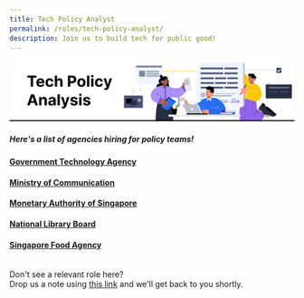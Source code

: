 ```yaml
---
title: Tech Policy Analyst
permalink: /roles/tech-policy-analyst/
description: Join us to build tech for public good!
---
```

![](/images/Tech%20policy%20analyst.png)

##### Here's a list of agencies hiring for policy teams! 

#### [Government Technology Agency](https://sggovterp.wd102.myworkdayjobs.com/PublicServiceCareers?Agency=27bc56da9e6a01dcff9491800407da09&Job_Family_Group=27bc56da9e6a01598012e66f50087e59)
#### [Ministry of Communication](https://www.careers.hrp.gov.sg/sap/bc/ui5_ui5/sap/ZGERCFA004/index.html#/JobDescription/12912064/005056a3-53e2-1edd-9bde-dcf4d960e526)
#### [Monetary Authority of Singapore](https://www.mas.gov.sg/careers)
#### [National Library Board](https://sggovterp.wd102.myworkdayjobs.com/en-US/PublicServiceCareers?Agency=27bc56da9e6a012ad85768800407b009&Job_Family_Group=27bc56da9e6a01598012e66f50087e59)
#### [Singapore Food Agency](https://www.sfa.gov.sg/careers)

<br> Don't see a relevant role here? <br> Drop us a note using [this link](https://go.gov.sg/techforpublicgood) and we'll get back to you shortly.